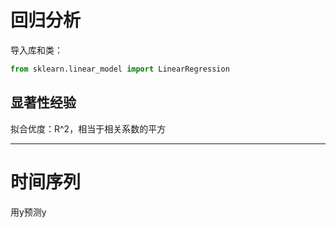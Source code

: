 回归分析
===
导入库和类：
```python
from sklearn.linear_model import LinearRegression
```

## 显著性经验  
拟合优度：R^2，相当于相关系数的平方

<hr>

# 时间序列
用y预测y